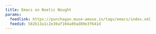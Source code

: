 ```yaml
---
title: Emacs on Noetic Nought
params:
  feedlink: https://punchagan.muse-amuse.in/tags/emacs/index.xml
  feedid: 582b13a1c2e30af104a89ad80e3f641d
---
```


